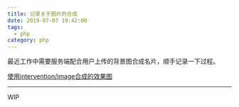```yaml
---
title: 记录关于图片的合成
date: 2019-07-07 19:42:00
tags:
  - php
category: php
---
```

最近工作中需要服务端配合用户上传的背景图合成名片，顺手记录一下过程。
<!-- more -->
[使用intervention/image合成的效果图](/images/poster.jpeg)

---
WIP
